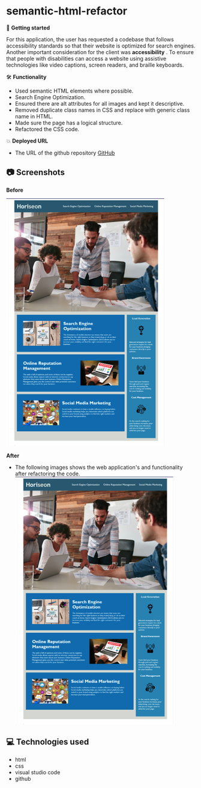 # semantic-html-refactor

🏁 **Getting started**

For this application, the user has requested a codebase that follows accessibility standards
so that their website is optimized for search engines. Another important consideration for the client was **accessibility** . To ensure that people with disabilities can access a website using assistive technologies like video captions, screen readers, and braille keyboards.

🛠 **Functionality**

- Used semantic HTML elements where possible.
- Search Engine Optimization.
- Ensured there are alt attributes for all images and kept it descriptive.
- Removed duplicate class names in CSS and replace with generic class name in HTML.
- Made sure the page has a logical structure.
- Refactored the CSS code.

💥 **Deployed URL**

- The URL of the github repository [GitHub](https://estera09-ux.github.io/semantic-html-refactor/)

## 📷 Screenshots

**Before**

![project-screenshot](./assets/images/screenshots/before.png)

**After**

- The following images shows the web application's and functionality after refactoring the code.
  ![project-screenshot](./assets/images/screenshots/after.png)

## 💻 Technologies used

- html
- css
- visual studio code
- github
